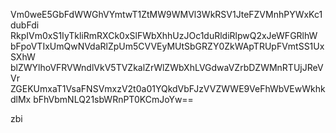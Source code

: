 Vm0weE5GbFdWWGhVYmtwT1ZtMW9WMVl3WkRSV1JteFZVMnhPYWxKc1dubFdi
RkpIVm0xS1IyTkliRmRXCk0xSlFWbXhhUzJOc1duRldiRlpwQ2xJeWFGRlhW
bFpoVTIxUmQwNVdaRlZpUm5CVVEyMUtSbGRZY0ZkWApTRUpFVmtSS1UxSXhW
blZWYlhoVFRVWndlVkV5TVZkalZrWlZWbXhLVGdwaVZrbDZWMnRTUjJReVVr
ZGEKUmxaT1VsaFNSVmxzV2t0a01YQkdVbFJzVVZWWE9VeFhWbVEwWkhkdlMx
bFhVbmNLQ21sbWRnPT0KCmJoYw==

zbi